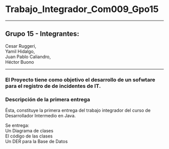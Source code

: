 # Trabajo_Integrador_Com009_Gpo15
***
## Grupo 15 - Integrantes:

Cesar Ruggeri,  
Yamil Hidalgo,  
Juan Pablo Caliandro,  
Héctor Buono  
  
***
### El Proyecto tiene como objetivo el desarrollo de un sofwtare para el registro de de incidentes de IT.  

### Descripción de la primera entrega  

Ésta, constituye la primera entrega del trabajo integrador del curso de Desarrollador Intermedio en Java.  

Se entrega:   
Un Diagrama de clases  
El código de las clases  
Un DER para la Base de Datos
